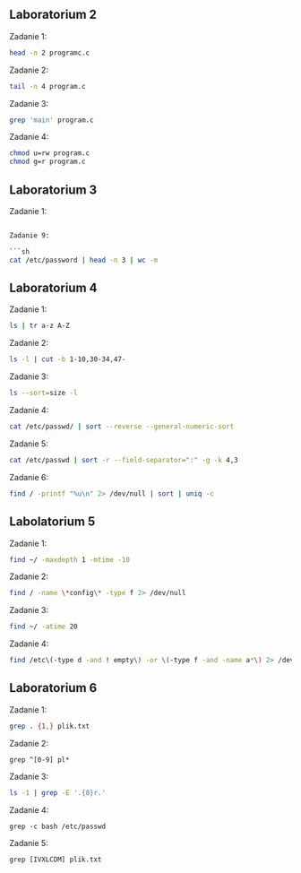 ## Laboratorium 2

Zadanie 1:

```sh
head -n 2 programc.c
```

Zadanie 2:
```sh
tail -n 4 program.c
```

Zadanie 3:
```sh
grep 'main' program.c
```

Zadanie 4:
```sh
chmod u=rw program.c
chmod g=r program.c
```


## Laboratorium 3

Zadanie 1:

```sh

Zadanie 9:

```sh
cat /etc/password | head -n 3 | wc -m
```

## Laboratorium 4

Zadanie 1:

```sh
ls | tr a-z A-Z
```

Zadanie 2:

```sh
ls -l | cut -b 1-10,30-34,47-
```

Zadanie 3:

```sh
ls --sort=size -l
```

Zadanie 4:

```sh
cat /etc/passwd/ | sort --reverse --general-numeric-sort
```

Zadanie 5:
```sh
cat /etc/passwd | sort -r --field-separator=":" -g -k 4,3
```

Zadanie 6:
```sh
find / -printf "%u\n" 2> /dev/null | sort | uniq -c
```
## Labolatorium 5

Zadanie 1:

```sh
find ~/ -maxdepth 1 -mtime -10
```

Zadanie 2:

```sh
find / -name \*config\* -type f 2> /dev/null
```

Zadanie 3:

```sh
find ~/ -atime 20
```

Zadanie 4:

```sh
find /etc\(-type d -and ! empty\) -or \(-type f -and -name a*\) 2> /dev/null
```


## Laboratorium 6

Zadanie 1:

```sh
grep . {1,} plik.txt
```

Zadanie 2:

```ssh
grep ^[0-9] pl*
```

Zadanie 3:

```sh
ls -1 | grep -E '.{8}r.'
```

Zadanie 4:

```ssh
grep -c bash /etc/passwd
```

Zadanie 5:

```ssh
grep [IVXLCDM] plik.txt
```